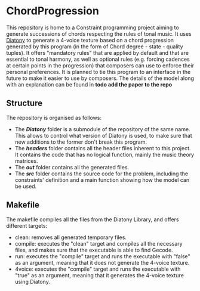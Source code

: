 # ChordProgression
This repository is home to a Constraint programming project aiming to generate 
successions of chords respecting the rules of tonal music. 
It uses [Diatony](https://github.com/sprockeelsd/Diatony) to generate a 4-voice texture 
based on a chord progression generated by this program (in the form of Chord degree - 
state - quality tuples). It offers "mandatory rules" that are applied by default and 
that are essential to tonal harmony, as well as optional rules (e.g. forcing cadences 
at certain points in the progression) that composers can use to enforce their personal 
preferences. It is planned to tie this program to an interface in the future to make 
it easier to use by composers. The details of the model along with an explanation can be
found in **todo add the paper to the repo**

## Structure
The repository is organised as follows: 
- The ***Diatony*** folder is a submodule of the repository of the same name. This 
allows to control what version of Diatony is used, to make sure that new additions 
to the former don't break this program.
- The ***headers*** folder contains all the header files inherent to this project. 
It contains the code that has no logical function, mainly the music theory matrices.
- The ***out*** folder contains all the generated files.
- The ***src*** folder contains the source code for the problem, including the 
constraints' definition and a main function showing how the model can be used.

## Makefile
The makefile compiles all the files from the Diatony Library, and offers different 
targets:
- clean: removes all generated temporary files.
- compile: executes the "clean" target and compiles all the necessary files, and 
makes sure that the executable is able to find Gecode.
- run: executes the "compile" target and runs the executable with "false" as an argument,
meaning that it does not generate the 4-voice texture.
- 4voice: executes the "compile" target and runs the executable with "true" as an 
argument, meaning that it generates the 4-voice texture using Diatony.
